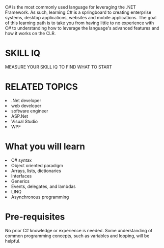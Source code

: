<p>C# is the most commonly used language for leveraging the .NET Framework. As such, learning C# is a springboard to creating enterprise systems, desktop applications, websites and mobile applications. The goal of this learning path is to take you from having little to no experience with C# to understanding how to leverage the language's advanced features and how it works on the CLR. </p>

<h1>SKILL IQ</h1>
MEASURE YOUR SKILL IQ TO FIND WHAT TO START

<h1>RELATED TOPICS</h1>
<li>.Net developer 

<li>web developer 

<li>software engineer

<li>ASP.Net 

<li>Visual Studio 

<li>WPF



<h1>What you will learn</h1>
<li>C# syntax

<li>Object oriented paradigm

<li>Arrays, lists, dictionaries

<li>Interfaces

<li>Generics

<li>Events, delegates, and lambdas

<li>LINQ

<li>Asynchronous programming

<h1>Pre-requisites</h1>
No prior C# knowledge or experience is needed. Some understanding of common programming concepts, such as variables and looping, will be helpful.
